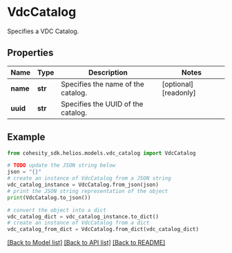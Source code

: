 # VdcCatalog

Specifies a VDC Catalog.

## Properties

Name | Type | Description | Notes
------------ | ------------- | ------------- | -------------
**name** | **str** | Specifies the name of the catalog. | [optional] [readonly] 
**uuid** | **str** | Specifies the UUID of the catalog. | 

## Example

```python
from cohesity_sdk.helios.models.vdc_catalog import VdcCatalog

# TODO update the JSON string below
json = "{}"
# create an instance of VdcCatalog from a JSON string
vdc_catalog_instance = VdcCatalog.from_json(json)
# print the JSON string representation of the object
print(VdcCatalog.to_json())

# convert the object into a dict
vdc_catalog_dict = vdc_catalog_instance.to_dict()
# create an instance of VdcCatalog from a dict
vdc_catalog_from_dict = VdcCatalog.from_dict(vdc_catalog_dict)
```
[[Back to Model list]](../README.md#documentation-for-models) [[Back to API list]](../README.md#documentation-for-api-endpoints) [[Back to README]](../README.md)


